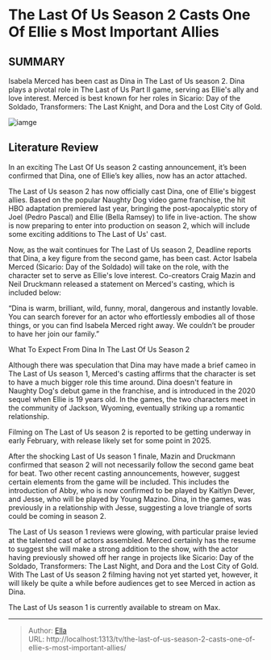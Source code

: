 # The Last Of Us Season 2 Casts One Of Ellie s Most Important Allies


## SUMMARY 



  Isabela Merced has been cast as Dina in The Last of Us season 2.   Dina plays a pivotal role in The Last of Us Part II game, serving as Ellie&#39;s ally and love interest.   Merced is best known for her roles in Sicario: Day of the Soldado, Transformers: The Last Knight, and Dora and the Lost City of Gold.  

![iamge](https://static1.srcdn.com/wordpress/wp-content/uploads/2024/01/bella-ramsey-as-ellie-in-the-last-of-us-juxtaposed-with-dina-in-the-last-of-us-video-game.jpg)

## Literature Review
In an exciting The Last Of Us season 2 casting announcement, it’s been confirmed that Dina, one of Ellie’s key allies, now has an actor attached.




The Last of Us season 2 has now officially cast Dina, one of Ellie&#39;s biggest allies. Based on the popular Naughty Dog video game franchise, the hit HBO adaptation premiered last year, bringing the post-apocalyptic story of Joel (Pedro Pascal) and Ellie (Bella Ramsey) to life in live-action. The show is now preparing to enter into production on season 2, which will include some exciting additions to The Last of Us&#39; cast.




Now, as the wait continues for The Last of Us season 2, Deadline reports that Dina, a key figure from the second game, has been cast. Actor Isabela Merced (Sicario: Day of the Soldado) will take on the role, with the character set to serve as Ellie&#39;s love interest. Co-creators Craig Mazin and Neil Druckmann released a statement on Merced&#39;s casting, which is included below:


“Dina is warm, brilliant, wild, funny, moral, dangerous and instantly lovable. You can search forever for an actor who effortlessly embodies all of those things, or you can find Isabela Merced right away. We couldn’t be prouder to have her join our family.”


  


 What To Expect From Dina In The Last Of Us Season 2 
          




Although there was speculation that Dina may have made a brief cameo in The Last of Us season 1, Merced&#39;s casting affirms that the character is set to have a much bigger role this time around. Dina doesn&#39;t feature in Naughty Dog&#39;s debut game in the franchise, and is introduced in the 2020 sequel when Ellie is 19 years old. In the games, the two characters meet in the community of Jackson, Wyoming, eventually striking up a romantic relationship.



Filming on The Last of Us season 2 is reported to be getting underway in early February, with release likely set for some point in 2025.




After the shocking Last of Us season 1 finale, Mazin and Druckmann confirmed that season 2 will not necessarily follow the second game beat for beat. Two other recent casting announcements, however, suggest certain elements from the game will be included. This includes the introduction of Abby, who is now confirmed to be played by Kaitlyn Dever, and Jesse, who will be played by Young Mazino. Dina, in the games, was previously in a relationship with Jesse, suggesting a love triangle of sorts could be coming in season 2.




The Last of Us season 1 reviews were glowing, with particular praise levied at the talented cast of actors assembled. Merced certainly has the resume to suggest she will make a strong addition to the show, with the actor having previously showed off her range in projects like Sicario: Day of the Soldado, Transformers: The Last Night, and Dora and the Lost City of Gold. With The Last of Us season 2 filming having not yet started yet, however, it will likely be quite a while before audiences get to see Merced in action as Dina.



The Last of Us season 1 is currently available to stream on Max.






---

> Author: [Ella](https://instagram.hk.cn/)  
> URL: http://localhost:1313/tv/the-last-of-us-season-2-casts-one-of-ellie-s-most-important-allies/  

